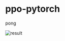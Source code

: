 # ppo-pytorch
pong

![result](https://github.com/honda-keio/ppo-pytorch/blob/master/media/play-pong.gif)